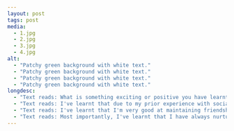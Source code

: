 ```yaml
---
layout: post
tags: post
media:
  - 1.jpg
  - 2.jpg
  - 3.jpg
  - 4.jpg  
alt:
  - "Patchy green background with white text."
  - "Patchy green background with white text."
  - "Patchy green background with white text."
  - "Patchy green background with white text."
longdesc:
  - "Text reads: What is something exciting or positive you have learnt about yourself during the pandemic?"
  - "Text reads: I've learnt that due to my prior experience with social isolation because of my illness, I am truly adept at showing my love through times of social distancing."
  - "Text reads: I've learnt that I'm very good at maintaining friendships, even making new friendships. I have also reaffirmed my value of solidarity through activism participation during the pandemic."
  - "Text reads: Most importantly, I've learnt that I have always nurtured a friendship with myself to keep me company on lonely days."
---
```

